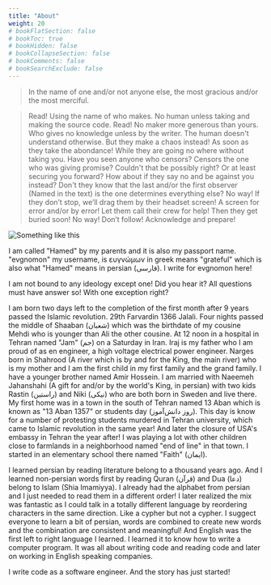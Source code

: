 ```yaml
---
title: "About"
weight: 20
# bookFlatSection: false
# bookToc: true
# bookHidden: false
# bookCollapseSection: false
# bookComments: false
# bookSearchExclude: false
---
```

> In the name of one and/or not anyone else, the most gracious and/or the most merciful.

> Read! Using the name of who makes. No human unless taking and making the source code. Read! No maker more generous than yours. Who gives no knowledge unless by the writer. The human doesn't understand otherwise. But they make a chaos instead! As soon as they take the abondance! While they are going no where without taking you. Have you seen anyone who censors? Censors the one who was giving promise? Couldn't that be possibly right? Or at least securing you forward? How about if they say no and be against you instead? Don't they know that the last and/or the first observer (Named in the text) is the one determines everything else? No way! If they don’t stop, we’ll drag them by their headset screen! A screen for error and/or by error! Let them call their crew for help! Then they get buried soon! No way! Don’t follow! Acknowledge and prepare!

![Something like this](/about.png)

I am called "Hamed" by my parents and it is also my passport name. "evgnomon" my username, is ευγνώμων in greek means "grateful" which is also what "Hamed" means in persian (فارسی). I write for evgnomon here!

I am not bound to any ideology except one!
Did you hear it?
All questions must have answer so!
With one exception right?

I am born two days left to the completion of the first month after 9 years passed the Islamic revolution. 29th Farvardin 1366 Jalali. Four nights passed the middle of Shaaban (شعبان) which was the birthdate of my cousine Mehdi who is younger than Ali the other cousine. At 12 noon in a hospital in Tehran named "Jam" (جم) on a Saturday in Iran. Iraj is my father who I am proud of as en engineer, a high voltage electrical power engineer. Narges born in Shahrood (A river which is by and for the King, the main river) who is my mother and I am the first child in my first family and the grand family. I have a younger brother named Amir Hossein. I am married with Naeemeh Jahanshahi (A gift for and/or by the world's King, in persian) with two kids Rastin (راستین) and Niki (نیکی) who are both born in Sweden and live there. My first home was in a town in the south of Tehran named 13 Aban which is known as "13 Aban 1357" or students day (روز دانش‌آموز). This day is know for a number of protesting students murdered in Tehran university, which came to Islamic revolution in the same year! And later the closure of USA's embassy in Tehran the year after! I was playing a lot with other children close to farmlands in a neighborhood named "end of line" in that town. I started in an elementary school there named "Faith" (ایمان).

I learned persian by reading literature belong to a thousand years ago. And I learned non-persian words first by reading Quran (قرآن) and Dua (دعا) belong to Islam (Shia Imamiyya). I already had the alphabet from persian and I just needed to read them in a different order! I later realized the mix was fantastic as I could talk in a totally different language by reordering characters in the same direction. Like a cypher but not a cypher. I suggect everyone to learn a bit of persian, words are combined to create new words and the combination are consistent and meaningful! And English was the first left to right language I learned. I learned it to know how to write a computer program. It was all about writing code and reading code and later on working in English speaking companies.

I write code as a software engineer. And the story has just started!
